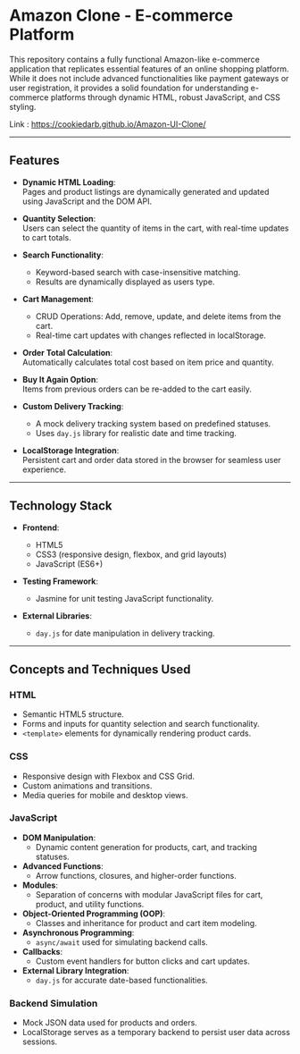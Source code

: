 # Amazon Clone - E-commerce Platform

This repository contains a fully functional Amazon-like e-commerce application that replicates essential features of an online shopping platform. While it does not include advanced functionalities like payment gateways or user registration, it provides a solid foundation for understanding e-commerce platforms through dynamic HTML, robust JavaScript, and CSS styling.

Link : https://cookiedarb.github.io/Amazon-UI-Clone/

---

## Features
- **Dynamic HTML Loading**:  
  Pages and product listings are dynamically generated and updated using JavaScript and the DOM API.

- **Quantity Selection**:  
  Users can select the quantity of items in the cart, with real-time updates to cart totals.

- **Search Functionality**:  
  - Keyword-based search with case-insensitive matching.  
  - Results are dynamically displayed as users type.

- **Cart Management**:  
  - CRUD Operations: Add, remove, update, and delete items from the cart.  
  - Real-time cart updates with changes reflected in localStorage.

- **Order Total Calculation**:  
  Automatically calculates total cost based on item price and quantity.

- **Buy It Again Option**:  
  Items from previous orders can be re-added to the cart easily.

- **Custom Delivery Tracking**:  
  - A mock delivery tracking system based on predefined statuses.  
  - Uses `day.js` library for realistic date and time tracking.

- **LocalStorage Integration**:  
  Persistent cart and order data stored in the browser for seamless user experience.

---

## Technology Stack
- **Frontend**:  
  - HTML5  
  - CSS3 (responsive design, flexbox, and grid layouts)  
  - JavaScript (ES6+)  

- **Testing Framework**:  
  - Jasmine for unit testing JavaScript functionality.

- **External Libraries**:  
  - `day.js` for date manipulation in delivery tracking.

---

## Concepts and Techniques Used

### HTML
- Semantic HTML5 structure.
- Forms and inputs for quantity selection and search functionality.
- `<template>` elements for dynamically rendering product cards.

### CSS
- Responsive design with Flexbox and CSS Grid.
- Custom animations and transitions.
- Media queries for mobile and desktop views.

### JavaScript
- **DOM Manipulation**:  
  - Dynamic content generation for products, cart, and tracking statuses.
- **Advanced Functions**:  
  - Arrow functions, closures, and higher-order functions.  
- **Modules**:  
  - Separation of concerns with modular JavaScript files for cart, product, and utility functions.  
- **Object-Oriented Programming (OOP)**:  
  - Classes and inheritance for product and cart item modeling.
- **Asynchronous Programming**:  
  - `async/await` used for simulating backend calls.
- **Callbacks**:  
  - Custom event handlers for button clicks and cart updates.
- **External Library Integration**:  
  - `day.js` for accurate date-based functionalities.

### Backend Simulation  
- Mock JSON data used for products and orders.  
- LocalStorage serves as a temporary backend to persist user data across sessions.
